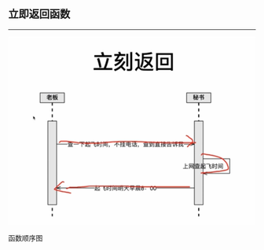 ## 立即返回函数


--------
![函数顺序图](https://raw.githubusercontent.com/wfyweb/code-snippet/master/start-js/lesson5/pic.png)
<br>


函数顺序图
